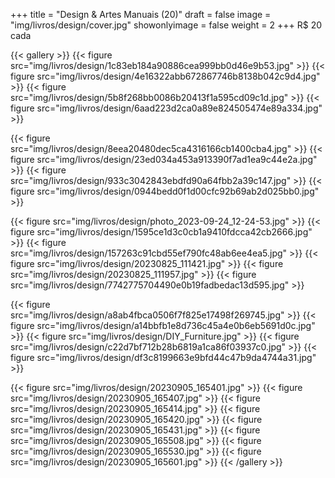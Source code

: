 +++
title = "Design & Artes Manuais (20)"
draft = false
image = "img/livros/design/cover.jpg"
showonlyimage = false
weight = 2
+++
<span class="price">R$ 20</span> cada
<!--more-->

{{< gallery >}}
{{< figure src="img/livros/design/1c83eb184a90886cea999bb0d46e9b53.jpg" >}}
{{< figure src="img/livros/design/4e16322abb672867746b8138b042c9d4.jpg" >}}
{{< figure src="img/livros/design/5b8f268bb0086b20413f1a595cd09c1d.jpg" >}}
{{< figure src="img/livros/design/6aad223d2ca0a89e824505474e89a334.jpg" >}}

{{< figure src="img/livros/design/8eea20480dec5ca4316166cb1400cba4.jpg" >}}
{{< figure src="img/livros/design/23ed034a453a913390f7ad1ea9c44e2a.jpg" >}}
{{< figure src="img/livros/design/933c3042843ebdfd90a64fbb2a39c147.jpg" >}}
{{< figure src="img/livros/design/0944bedd0f1d00cfc92b69ab2d025bb0.jpg" >}}

{{< figure src="img/livros/design/photo_2023-09-24_12-24-53.jpg" >}}
{{< figure src="img/livros/design/1595ce1d3c0cb1a9410fdcca42cb2666.jpg" >}}
{{< figure src="img/livros/design/157263c91cbd55ef790fc48ab6ee4ea5.jpg" >}}
{{< figure src="img/livros/design/20230825_111421.jpg" >}}
{{< figure src="img/livros/design/20230825_111957.jpg" >}}
{{< figure src="img/livros/design/7742775704490e0b19fadbedac13d595.jpg" >}}

{{< figure src="img/livros/design/a8ab4fbca0506f7f825e17498f269745.jpg" >}}
{{< figure src="img/livros/design/a14bbfb1e8d736c45a4e0b6eb5691d0c.jpg" >}}
{{< figure src="img/livros/design/DIY_Furniture.jpg" >}}
{{< figure src="img/livros/design/c22d7bf712b28b6819a1ca86f03937c0.jpg" >}}
{{< figure src="img/livros/design/df3c8199663e9bfd44c47b9da4744a31.jpg" >}}

{{< figure src="img/livros/design/20230905_165401.jpg" >}}
{{< figure src="img/livros/design/20230905_165407.jpg" >}}
{{< figure src="img/livros/design/20230905_165414.jpg" >}}
{{< figure src="img/livros/design/20230905_165420.jpg" >}}
{{< figure src="img/livros/design/20230905_165431.jpg" >}}
{{< figure src="img/livros/design/20230905_165508.jpg" >}}
{{< figure src="img/livros/design/20230905_165530.jpg" >}}
{{< figure src="img/livros/design/20230905_165601.jpg" >}}
{{< /gallery >}}


